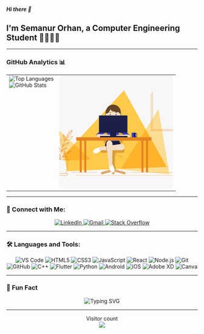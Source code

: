 ##### Hi there 👋
## I'm Semanur Orhan, a Computer Engineering Student 👩🏻‍💻✨

---

### GitHub Analytics 📊

<div align="center">
  <table style="border-collapse: collapse; border: none;">
    <tr>
      <td valign="top" style="border: none;">
        <img height="180em" src="https://github-readme-stats.vercel.app/api/top-langs?username=SemanurOrhan&show_icons=true&locale=en&layout=compact&langs_count=8&theme=radical" alt="Top Languages" />
        <br />
        <img height="180em" src="https://github-readme-stats.vercel.app/api?username=SemanurOrhan&rank_icon=github&theme=radical" alt="GitHub Stats" />
      </td>
      <td valign="top" style="border: none;">
        <div style="width: 300px; height: 300px; overflow: hidden; border-radius: 10px;">
          <img align="right" alt="GIF" src="https://raw.githubusercontent.com/SemanurOrhan/SemanurOrhan/main/orange_blue_code_girl.gif" style="width: 100%; height: 100%; object-fit: cover;" />
        </div>
      </td>
    </tr>
  </table>
</div>

---

### 🔗 Connect with Me:

<p align="center">
  <a href="https://www.linkedin.com/in/semanur-orhan-262372259/?originalSubdomain=tr" target="_blank">
    <img src="https://img.shields.io/badge/LinkedIn-0077B5?style=for-the-badge&logo=linkedin&logoColor=white" alt="LinkedIn"/>
  </a>
  <a href="mailto:semanurorhan24@gmail.com">
    <img src="https://img.shields.io/badge/Gmail-D14836?style=for-the-badge&logo=gmail&logoColor=white" alt="Gmail"/>
  </a>
  <a href="https://stackoverflow.com/users/22823690/semnrr?tab=profile" target="_blank">
    <img src="https://img.shields.io/badge/Stack_Overflow-FE7A16?style=for-the-badge&logo=stack-overflow&logoColor=white" alt="Stack Overflow"/>
  </a>
</p>

---

### 🛠️ Languages and Tools:

<p align="center">
  <img src="https://img.shields.io/badge/Visual_Studio_Code-0078D4?style=for-the-badge&logo=visual%20studio%20code&logoColor=white" alt="VS Code"/>
  <img src="https://img.shields.io/badge/HTML5-E34F26?style=for-the-badge&logo=html5&logoColor=white" alt="HTML5"/>
  <img src="https://img.shields.io/badge/CSS3-1572B6?style=for-the-badge&logo=css3&logoColor=white" alt="CSS3"/>
  <img src="https://img.shields.io/badge/JavaScript-F7DF1E?style=for-the-badge&logo=javascript&logoColor=black" alt="JavaScript"/>
  <img src="https://img.shields.io/badge/React-20232A?style=for-the-badge&logo=react&logoColor=61DAFB" alt="React"/>
  <img src="https://img.shields.io/badge/Node.js-339933?style=for-the-badge&logo=nodedotjs&logoColor=white" alt="Node.js"/>
  <img src="https://img.shields.io/badge/Git-F05032?style=for-the-badge&logo=git&logoColor=white" alt="Git"/>
  <img src="https://img.shields.io/badge/GitHub-100000?style=for-the-badge&logo=github&logoColor=white" alt="GitHub"/>
  <img src="https://img.shields.io/badge/C%2B%2B-00599C?style=for-the-badge&logo=c%2B%2B&logoColor=white" alt="C++"/>
  <img src="https://img.shields.io/badge/Flutter-02569B?style=for-the-badge&logo=flutter&logoColor=white" alt="Flutter"/>
  <img src="https://img.shields.io/badge/Python-3776AB?style=for-the-badge&logo=python&logoColor=white" alt="Python"/>
  <img src="https://img.shields.io/badge/Android-3DDC84?style=for-the-badge&logo=android&logoColor=white" alt="Android"/>
  <img src="https://img.shields.io/badge/iOS-000000?style=for-the-badge&logo=ios&logoColor=white" alt="iOS"/>
  <img src="https://img.shields.io/badge/Adobe%20XD-FF61F6?style=for-the-badge&logo=adobe%20xd&logoColor=white" alt="Adobe XD"/>
  <img src="https://img.shields.io/badge/Canva-%2300C4CC.svg?&style=for-the-badge&logo=Canva&logoColor=white" alt="Canva"/>
</p>

---

### 🌟 Fun Fact

<p align="center">
  <img src="https://readme-typing-svg.herokuapp.com?font=Fira+Code&pause=1000&color=FF7F50&width=435&lines=Always+learning+new+things!;Turning+coffee+into+code+☕💻;Open+source+enthusiast+❤️" alt="Typing SVG" />
</p>

---

<p align="center"> 
  Visitor count<br>
  <img src="https://profile-counter.glitch.me/SemanurOrhan/count.svg" />
</p>

